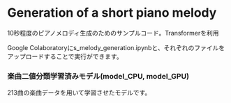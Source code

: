 # Generation of a short piano melody
10秒程度のピアノメロディ生成のためのサンプルコード。Transformerを利用

Google Colaboratoryにs_melody_generation.ipynbと、それぞれのファイルをアップロードすることで実行ができます。
### 楽曲二値分類学習済みモデル(model_CPU, model_GPU)
213曲の楽曲データを用いて学習させたモデルです。
